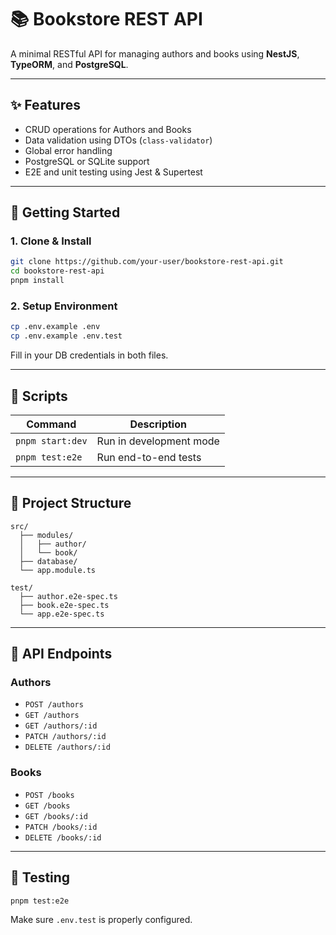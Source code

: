 # 📚 Bookstore REST API

A minimal RESTful API for managing authors and books using **NestJS**, **TypeORM**, and **PostgreSQL**.

---

## ✨ Features
- CRUD operations for Authors and Books
- Data validation using DTOs (`class-validator`)
- Global error handling
- PostgreSQL or SQLite support
- E2E and unit testing using Jest & Supertest

---

## 🚀 Getting Started

### 1. Clone & Install

```bash
git clone https://github.com/your-user/bookstore-rest-api.git
cd bookstore-rest-api
pnpm install
```

### 2. Setup Environment

```bash
cp .env.example .env
cp .env.example .env.test
```

Fill in your DB credentials in both files.

---

## 📆 Scripts

| Command                   | Description                      |
|--------------------------|----------------------------------|
| `pnpm start:dev`         | Run in development mode          |
| `pnpm test:e2e`          | Run end-to-end tests             |

---

## 📂 Project Structure

```
src/
  ├── modules/
  │   ├── author/
  │   └── book/
  ├── database/
  └── app.module.ts

test/
  ├── author.e2e-spec.ts
  ├── book.e2e-spec.ts
  └── app.e2e-spec.ts
```

---

## 🔗 API Endpoints

### Authors
- `POST /authors`
- `GET /authors`
- `GET /authors/:id`
- `PATCH /authors/:id`
- `DELETE /authors/:id`

### Books
- `POST /books`
- `GET /books`
- `GET /books/:id`
- `PATCH /books/:id`
- `DELETE /books/:id`

---

## 🔮 Testing

```bash
pnpm test:e2e
```

Make sure `.env.test` is properly configured.

